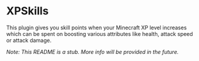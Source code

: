 # XPSkills
This plugin gives you skill points when your Minecraft XP level increases which can be spent on boosting various attributes like health, attack speed or attack damage.

*Note: This README is a stub. More info will be provided in the future.*
